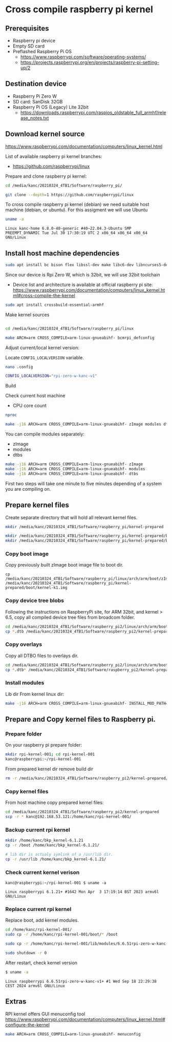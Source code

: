 

# Cross compile raspberry pi kernel

## Prerequisites

 - Raspberry pi device
 - Empty SD card
 - Preflashed Raspberry Pi OS
   - https://www.raspberrypi.com/software/operating-systems/
   - https://projects.raspberrypi.org/en/projects/raspberry-pi-setting-up/2

## Destination device

 - Raspberry Pi Zero W
 - SD card: SanDisk 32GB 
 - Raspberry Pi OS (Legacy) Lite 32bit
   - https://downloads.raspberrypi.com/raspios_oldstable_full_armhf/release_notes.txt

## Download kernel source

https://www.raspberrypi.com/documentation/computers/linux_kernel.html

List of available raspberry pi kernel branches:

 - https://github.com/raspberrypi/linux


Prepare and clone raspberry pi kernel:

``` bash
cd /media/kanc/20210324_4TB1/Software/raspberry_pi/

git clone --depth=1 https://github.com/raspberrypi/linux
```

To cross compile raspberry pi kernel (debian) we need suitable host machine (debian, or ubuntu).
For this assigment we will use Ubuntu 

```bash
uname -a
```

`Linux kanc-home 6.8.0-40-generic #40~22.04.3-Ubuntu SMP PREEMPT_DYNAMIC Tue Jul 30 17:30:19 UTC 2 x86_64 x86_64 x86_64 GNU/Linux`

## Install host machine dependencies

```bash
sudo apt install bc bison flex libssl-dev make libc6-dev libncurses5-dev
```

Since our device is Rpi Zero W, which is 32bit, we will use 32bit toolchain

 - Device list and architecture is available at official raspberry pi site: https://www.raspberrypi.com/documentation/computers/linux_kernel.html#cross-compile-the-kernel

```bash
sudo apt install crossbuild-essential-armhf
```

Make kernel sources

```bash

cd /media/kanc/20210324_4TB1/Software/raspberry_pi/linux

make ARCH=arm CROSS_COMPILE=arm-linux-gnueabihf- bcmrpi_defconfig
```


Adjust current/local kernel version:

Locate `CONFIG_LOCALVERSION` variable.

```bash
nano .config

CONFIG_LOCALVERSION="rpi-zero-w-kanc-v1"
```

Build

Check current host machine 

 - CPU core count
```bash
nproc
```


```bash
make -j16 ARCH=arm CROSS_COMPILE=arm-linux-gnueabihf- zImage modules dtbs
```

You can compile modules separately:

 - zImage
 - modules
 - dtbs


```bash
make -j16 ARCH=arm CROSS_COMPILE=arm-linux-gnueabihf- zImage
make -j16 ARCH=arm CROSS_COMPILE=arm-linux-gnueabihf- modules
make -j16 ARCH=arm CROSS_COMPILE=arm-linux-gnueabihf- dtbs
```

First two steps will take one minute to five minutes depending of a system you are compiling on.

## Prepare kernel files

Create separate directory that will hold all relevant kernel files.

```bash
mkdir /media/kanc/20210324_4TB1/Software/raspberry_pi/kernel-prepared

mkdir /media/kanc/20210324_4TB1/Software/raspberry_pi/kernel-prepared/boot
mkdir /media/kanc/20210324_4TB1/Software/raspberry_pi/kernel-prepared/boot/overlays
```

### Copy boot image

Copy previously built zImage boot image file to boot dir.
```
cp /media/kanc/20210324_4TB1/Software/raspberry_pi/linux/arch/arm/boot/zImage /media/kanc/20210324_4TB1/Software/raspberry_pi/kernel-prepared/boot/kernel-k1.img
```
### Copy device tree blobs

Following the instructions on RaspberryPi site, for ARM 32bit, and kernel > 6.5,
copy all compiled device tree files from broadcom folder.

```bash
cd /media/kanc/20210324_4TB1/Software/raspberry_pi2/linux/arch/arm/boot/dts/broadcom 
cp *.dtb /media/kanc/20210324_4TB1/Software/raspberry_pi2/kernel-prepared/boot/
```
### Copy overlays

Copy all DTBO files to overlays dir.

```bash
cd /media/kanc/20210324_4TB1/Software/raspberry_pi2/linux/arch/arm/boot/dts/overlays
cp *.dtb* /media/kanc/20210324_4TB1/Software/raspberry_pi2/kernel-prepared/boot/overlays/
```

### Install modules

Lib dir
From kernel linux dir:

```bash
make -j16 ARCH=arm CROSS_COMPILE=arm-linux-gnueabihf- INSTALL_MOD_PATH=/media/kanc/20210324_4TB1/Software/raspberry_pi2/kernel-prepared/ modules_install
```

## Prepare and Copy kernel files to Raspberry pi.

### Prepare folder 

On your raspberry pi prepare folder:

```bash
mkdir rpi-kernel-001; cd rpi-kernel-001
kanc@raspberrypi:~/rpi-kernel-001
```
From prepared kernel dir remove build dir

```bash
rm -r /media/kanc/20210324_4TB1/Software/raspberry_pi2/kernel-prepared/lib/modules/6.6.51rpi-zero-w-kanc-v1+/build
```
### Copy kernel files

From host machine copy prepared kernel files:

```bash
cd /media/kanc/20210324_4TB1/Software/raspberry_pi2/kernel-prepared
scp -r * kanc@192.168.53.121:/home/kanc/rpi-kernel-001/
```

### Backup current rpi kernel

```bash
mkdir /home/kanc/bkp_kernel-6.1.21
cp -r /boot /home/kanc/bkp_kernel-6.1.21/

# lib dir is actualy symlink of a /usr/lib dir.
cp -r /usr/lib /home/kanc/bkp_kernel-6.1.21/

```

### Check current kernel verison

`kanc@raspberrypi:~/rpi-kernel-001 $ uname -a`

`Linux raspberrypi 6.1.21+ #1642 Mon Apr  3 17:19:14 BST 2023 armv6l GNU/Linux`


### Replace current rpi kernel

Replace boot, add kernel modules.

```bash
cd /home/kanc/rpi-kernel-001/
sudo cp -r /home/kanc/rpi-kernel-001/boot/* /boot

sudo cp -r /home/kanc/rpi-kernel-001/lib/modules/6.6.51rpi-zero-w-kanc-v1+/ /lib/modules

sudo shutdown -r 0
```

After restart, check kernel version

```bash
$ uname -a
```

`Linux raspberrypi 6.6.51rpi-zero-w-kanc-v1+ #1 Wed Sep 18 22:29:38 CEST 2024 armv6l GNU/Linux`











## Extras

RPI kernel offers GUI menuconfig tool
https://www.raspberrypi.com/documentation/computers/linux_kernel.html#configure-the-kernel

``` bash
make ARCH=arm CROSS_COMPILE=arm-linux-gnueabihf- menuconfig
```
